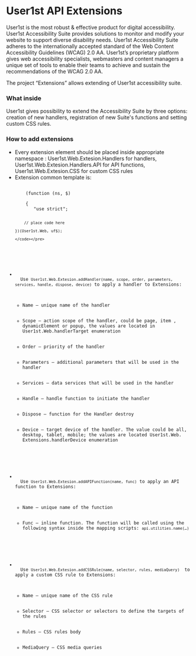 # User1st API Extensions

<p>
User1st is the most robust & effective product for digital accessibility. User1st Accessibility Suite provides solutions to monitor and modify your website to support diverse disability needs. User1st Accessibility Suite adheres to the internationally accepted standard of the Web Content Accessibility Guidelines (WCAG) 2.0 AA. User1st’s proprietary platform gives web accessibility specialists, webmasters and content managers a unique set of tools to enable their teams to achieve and sustain the recommendations of the WCAG 2.0 AA.</p>

<p>The project “Extensions” allows extending of User1st accessibility suite. 

</p>

<h3>What inside</h3>
<p>User1st gives possibility to extend the Accessibility Suite by three options: creation of new handlers, registration of new Suite's functions and setting custom CSS rules.</p>


<h3>How to add extensions</h3>

<ul>
  <li>
    Every extension element should be placed inside appropriate namespace 
: User1st.Web.Extesion.Handlers for handlers, User1st.Web.Extesion.Handlers.API for API functions, User1st.Web.Extesion.CSS for custom CSS rules

  </li>
  <li>Extension common template is:
    <pre><code class="language-javascript">
    (function (ns, $)<br />
    {
       "use strict";
	
	    // place code here		

    })(User1st.Web, uf$);

    </code></pre>
  </li>
  <li>
  Use <code class="language-javascript">User1st.Web.Extesion.addHandler(name, scope, order, parameters, services, handle, dispose, device)</code> to apply a handler to Extensions: 
  <ul>
    <li>Name – unique name of the handler</li>
    <li>Scope – action scope of the handler, could be page, item , dynamicElement or popup, the values are located in User1st.Web.handlerTarget enumeration</li>
    <li>Order – priority of the handler</li>
    <li>Parameters – additional parameters that will be used in the handler</li>
    <li>Services – data services that will be used in the handler</li>
    <li>Handle – handle function to initiate the handler</li>
    <li>Dispose – function for the Handler destroy</li>
    <li>Device – target device of the handler. The value could be all, desktop, tablet, mobile; the values are located User1st.Web. Extensions.handlerDevice enumeration</li>
  </ul>
  </li>
 <li>
  Use <code class="language-javascript">User1st.Web.Extesion.addAPIFunction(name, func)</code> to apply an API function to Extensions: 
  <ul>
    <li>Name – unique name of the function</li>
    <li>Func – inline function. The function will be called using the following syntax inside the mapping scripts: <code class="language-javascript">api.utilities.name(…)</code></li>
    </ul>
  </li>
  <li>
  Use <code class="language-javascript">User1st.Web.Extesion.addCSSRule(name, selector, rules, mediaQuery) </code> to apply a custom CSS rule to Extensions: 
  <ul>
    <li>Name – unique name of the CSS rule</li>
    <li>Selector – CSS selector or selectors to define the targets of the rules</li>
    <li>Rules – CSS rules body</li>
    <li>MediaQuery – CSS media queries</li>
    </ul>
  </li>
</ul>
